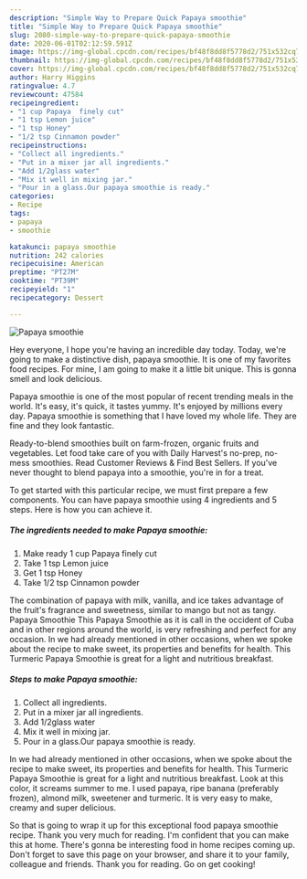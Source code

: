 ```yaml
---
description: "Simple Way to Prepare Quick Papaya smoothie"
title: "Simple Way to Prepare Quick Papaya smoothie"
slug: 2080-simple-way-to-prepare-quick-papaya-smoothie
date: 2020-06-01T02:12:59.591Z
image: https://img-global.cpcdn.com/recipes/bf48f8dd8f5778d2/751x532cq70/papaya-smoothie-recipe-main-photo.jpg
thumbnail: https://img-global.cpcdn.com/recipes/bf48f8dd8f5778d2/751x532cq70/papaya-smoothie-recipe-main-photo.jpg
cover: https://img-global.cpcdn.com/recipes/bf48f8dd8f5778d2/751x532cq70/papaya-smoothie-recipe-main-photo.jpg
author: Harry Higgins
ratingvalue: 4.7
reviewcount: 47584
recipeingredient:
- "1 cup Papaya  finely cut"
- "1 tsp Lemon juice"
- "1 tsp Honey"
- "1/2 tsp Cinnamon powder"
recipeinstructions:
- "Collect all ingredients."
- "Put in a mixer jar all ingredients."
- "Add 1/2glass water"
- "Mix it well in mixing jar."
- "Pour in a glass.Our papaya smoothie is ready."
categories:
- Recipe
tags:
- papaya
- smoothie

katakunci: papaya smoothie 
nutrition: 242 calories
recipecuisine: American
preptime: "PT27M"
cooktime: "PT39M"
recipeyield: "1"
recipecategory: Dessert

---
```



![Papaya smoothie](https://img-global.cpcdn.com/recipes/bf48f8dd8f5778d2/751x532cq70/papaya-smoothie-recipe-main-photo.jpg)

Hey everyone, I hope you're having an incredible day today. Today, we're going to make a distinctive dish, papaya smoothie. It is one of my favorites food recipes. For mine, I am going to make it a little bit unique. This is gonna smell and look delicious.

Papaya smoothie is one of the most popular of recent trending meals in the world. It's easy, it's quick, it tastes yummy. It's enjoyed by millions every day. Papaya smoothie is something that I have loved my whole life. They are fine and they look fantastic.

Ready-to-blend smoothies built on farm-frozen, organic fruits and vegetables. Let food take care of you with Daily Harvest&#39;s no-prep, no-mess smoothies. Read Customer Reviews &amp; Find Best Sellers. If you&#39;ve never thought to blend papaya into a smoothie, you&#39;re in for a treat.


To get started with this particular recipe, we must first prepare a few components. You can have papaya smoothie using 4 ingredients and 5 steps. Here is how you can achieve it.

<!--inarticleads1-->

##### The ingredients needed to make Papaya smoothie:

1. Make ready 1 cup Papaya  finely cut
1. Take 1 tsp Lemon juice
1. Get 1 tsp Honey
1. Take 1/2 tsp Cinnamon powder


The combination of papaya with milk, vanilla, and ice takes advantage of the fruit&#39;s fragrance and sweetness, similar to mango but not as tangy. Papaya Smoothie This Papaya Smoothie as it is call in the occident of Cuba and in other regions around the world, is very refreshing and perfect for any occasion. In we had already mentioned in other occasions, when we spoke about the recipe to make sweet, its properties and benefits for health. This Turmeric Papaya Smoothie is great for a light and nutritious breakfast. 

<!--inarticleads2-->

##### Steps to make Papaya smoothie:

1. Collect all ingredients.
1. Put in a mixer jar all ingredients.
1. Add 1/2glass water
1. Mix it well in mixing jar.
1. Pour in a glass.Our papaya smoothie is ready.


In we had already mentioned in other occasions, when we spoke about the recipe to make sweet, its properties and benefits for health. This Turmeric Papaya Smoothie is great for a light and nutritious breakfast. Look at this color, it screams summer to me. I used papaya, ripe banana (preferably frozen), almond milk, sweetener and turmeric. It is very easy to make, creamy and super delicious. 

So that is going to wrap it up for this exceptional food papaya smoothie recipe. Thank you very much for reading. I'm confident that you can make this at home. There's gonna be interesting food in home recipes coming up. Don't forget to save this page on your browser, and share it to your family, colleague and friends. Thank you for reading. Go on get cooking!
